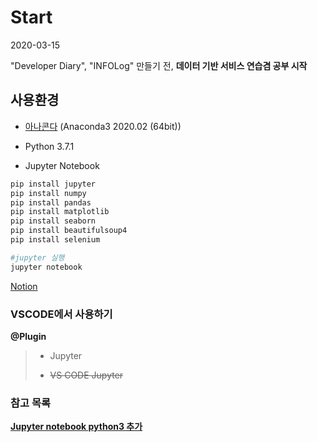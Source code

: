 

# Start

2020-03-15

"Developer Diary", "INFOLog" 만들기 전, **데이터 기반 서비스 연습겸 공부 시작**



## 사용환경

* [아나콘다](https://www.anaconda.com/distribution/) (Anaconda3 2020.02 (64bit))

* Python 3.7.1

* Jupyter Notebook

```bash
pip install jupyter
pip install numpy  
pip install pandas  
pip install matplotlib  
pip install seaborn  
pip install beautifulsoup4  
pip install selenium

#jupyter 실행
jupyter notebook 
```



[Notion](https://www.notion.so/xxings/python-e9ae8fe7b8454a3987eb4d8428246ce9)



### VSCODE에서 사용하기

**@Plugin** 

> * Jupyter
>
> * <s>VS CODE Jupyter</s>



### 참고 목록

[**Jupyter notebook python3 추가**](https://m.blog.naver.com/PostView.nhn?blogId=webmcr&logNo=221352240988&proxyReferer=https%3A%2F%2Fwww.google.com%2F)







